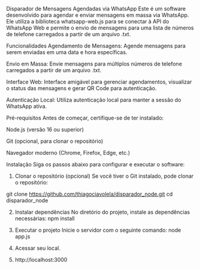 Disparador de Mensagens Agendadas via WhatsApp
Este é um software desenvolvido para agendar e enviar mensagens em massa via WhatsApp. Ele utiliza a biblioteca whatsapp-web.js para se conectar à API do WhatsApp Web e permite o envio de mensagens para uma lista de números de telefone carregados a partir de um arquivo .txt.

Funcionalidades
Agendamento de Mensagens: Agende mensagens para serem enviadas em uma data e hora específicas.

Envio em Massa: Envie mensagens para múltiplos números de telefone carregados a partir de um arquivo .txt.

Interface Web: Interface amigável para gerenciar agendamentos, visualizar o status das mensagens e gerar QR Code para autenticação.

Autenticação Local: Utiliza autenticação local para manter a sessão do WhatsApp ativa.

Pré-requisitos
Antes de começar, certifique-se de ter instalado:

Node.js (versão 16 ou superior)

Git (opcional, para clonar o repositório)

Navegador moderno (Chrome, Firefox, Edge, etc.)

Instalação
Siga os passos abaixo para configurar e executar o software:

1. Clonar o repositório (opcional)
Se você tiver o Git instalado, pode clonar o repositório:

git clone https://github.com/thiagociavolela/disparador_node.git
cd disparador_node

2. Instalar dependências
No diretório do projeto, instale as dependências necessárias:
npm install

3. Executar o projeto
Inicie o servidor com o seguinte comando:
node app.js

4. Acessar seu local.
5. http://localhost:3000
